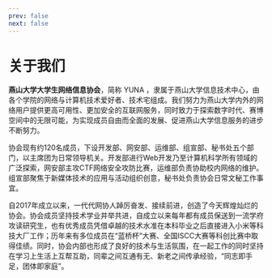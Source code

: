 ```yaml
---
prev: false
next: false
---
```


# 关于我们

**燕山大学大学生网络信息协会**，简称 YUNA ，隶属于燕山大学信息技术中心，由各个学院的网络与计算机技术爱好者、技术宅组成。我们努力为燕山大学内外的网络用户提供更高可用性、更加安全的互联网服务，同时致力于探索数字时代、赛博空间中的无限可能，为实现成员自由而全面的发展、促进燕山大学信息服务的进步不断努力。

协会现有约120名成员，下设开发部、网安部、运维部、组宣部、秘书处五个部门，以主席团为日常领导机关。开发部进行Web开发乃至计算机科学所有领域的广泛探索，网安部主攻CTF网络安全攻防比赛，运维部负责协助校内网络的维护。组宣部聚焦于新媒体技术的应用与活动组织创意，秘书处负责协会日常文秘工作事宜。

自2017年成立以来，一代代网协人踔厉奋发、接续前进，创造了今天辉煌灿烂的协会。协会成员坚持技术学业并举共进，自成立以来每年都有成员保送到一流学府攻读研究生，也有优秀成员凭借卓越的技术水准在本科毕业之后直接进入小米等科技大厂工作；历年来有多位成员在“蓝桥杯”大赛、全国ISCC大赛等科创比赛中取得佳绩。同时，协会内部也形成了良好的技术与生活氛围，在一起工作的同时坚持在学习上生活上互帮互助，同辈之间互通有无、新老之间传承经验，“同志即手足，团体即家庭”。